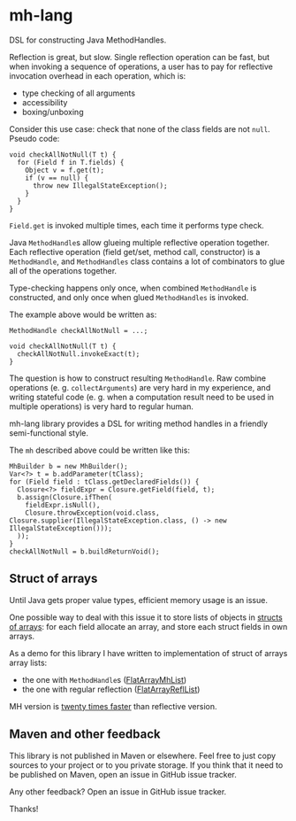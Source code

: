 # mh-lang

DSL for constructing Java MethodHandles.

Reflection is great, but slow. Single reflection operation can be fast, but when invoking a sequence of operations,
a user has to pay for reflective invocation overhead in each operation, which is:
* type checking of all arguments
* accessibility
* boxing/unboxing

Consider this use case: check that none of the class fields are not `null`. Pseudo code:

```
void checkAllNotNull(T t) {
  for (Field f in T.fields) {
    Object v = f.get(t);
    if (v == null) {
      throw new IllegalStateException();
    }
  }
}
```

`Field.get` is invoked multiple times, each time it performs type check.

Java `MethodHandle`s allow glueing multiple reflective operation together.
Each reflective operation (field get/set, method call, constructor) is a `MethodHandle`,
and `MethodHandles` class contains a lot of combinators to glue all of the operations together.

Type-checking happens only once, when combined `MethodHandle` is constructed, and only once
when glued `MethodHandles` is invoked.

The example above would be written as:

```
MethodHandle checkAllNotNull = ...;

void checkAllNotNull(T t) {
  checkAllNotNull.invokeExact(t);
}
```

The question is how to construct resulting `MethodHandle`. Raw combine operations (e. g. `collectArguments`)
are very hard in my experience, and writing stateful code (e. g. when a computation result need to be used
in multiple operations) is very hard to regular human.

mh-lang library provides a DSL for writing method handles in a friendly semi-functional style.

The `mh` described above could be written like this:

```
MhBuilder b = new MhBuilder();
Var<?> t = b.addParameter(tClass);
for (Field field : tClass.getDeclaredFields()) {
  Closure<?> fieldExpr = Closure.getField(field, t);
  b.assign(Closure.ifThen(
    fieldExpr.isNull(),
    Closure.throwException(void.class, Closure.supplier(IllegalStateException.class, () -> new IllegalStateException()));
  ));
}
checkAllNotNull = b.buildReturnVoid();
```

## Struct of arrays

Until Java gets proper value types, efficient memory usage is an issue.

One possible way to deal with this issue it to store lists of objects in
[structs of arrays](https://en.wikipedia.org/wiki/AoS_and_SoA):
for each field allocate an array, and store each struct fields in own arrays.

As a demo for this library I have written to implementation of struct of arrays array lists:
* the one with `MethodHandle`s ([FlatArrayMhList](https://github.com/stepancheg/mh-lang/blob/master/src/main/java/com/github/stepancheg/mhlang/examples/FlatArrayMhList.java))
* the one with regular reflection ([FlatArrayReflList](https://github.com/stepancheg/mh-lang/blob/master/src/main/java/com/github/stepancheg/mhlang/examples/FlatArrayReflList.java))

MH version is
[twenty times faster](https://github.com/stepancheg/mh-lang/blob/master/src/test/java/com/github/stepancheg/mhlang/examples/FlatArrayListBenchmark.java)
than reflective version.

## Maven and other feedback

This library is not published in Maven or elsewhere.
Feel free to just copy sources to your project or to you private storage.
If you think that it need to be published on Maven, open an issue in GitHub issue tracker.

Any other feedback? Open an issue in GitHub issue tracker.

Thanks!
